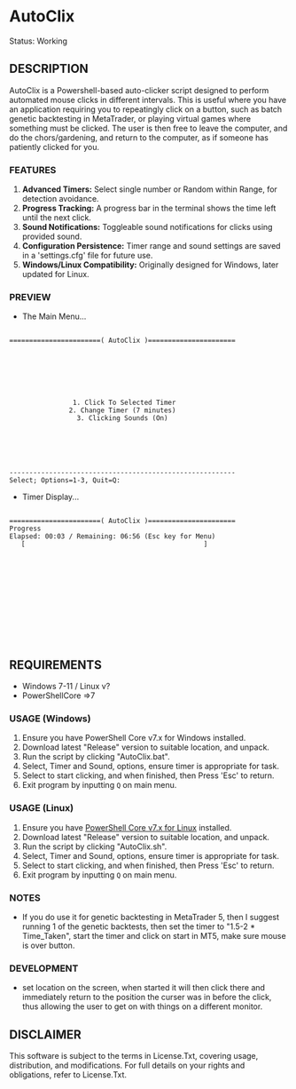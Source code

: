 # AutoClix
Status: Working

## DESCRIPTION
AutoClix is a Powershell-based auto-clicker script designed to perform automated mouse clicks in different intervals. This is useful where you have an application requiring you to repeatingly click on a button, such as batch genetic backtesting in MetaTrader, or playing virtual games where something must be clicked. The user is then free to leave the computer, and do the chors/gardening, and return to the computer, as if someone has patiently clicked for you. 

### FEATURES
1. **Advanced Timers:** Select single number or Random within Range, for detection avoidance.
2. **Progress Tracking:** A progress bar in the terminal shows the time left until the next click.
3. **Sound Notifications:** Toggleable sound notifications for clicks using provided sound.
4. **Configuration Persistence:** Timer range and sound settings are saved in a 'settings.cfg' file for future use.
5. **Windows/Linux Compatibility:** Originally designed for Windows, later updated for Linux.

### PREVIEW
- The Main Menu...
```

=======================( AutoClix )======================







                1. Click To Selected Timer
               2. Change Timer (7 minutes)
                 3. Clicking Sounds (On)






---------------------------------------------------------
Select; Options=1-3, Quit=Q:

```
- Timer Display...
```

=======================( AutoClix )======================
Progress
Elapsed: 00:03 / Remaining: 06:56 (Esc key for Menu)
   [                                             ]                                                               













```

## REQUIREMENTS

- Windows 7-11 / Linux v?
- PowerShellCore =>7

### USAGE (Windows)
1. Ensure you have PowerShell Core v7.x for Windows installed.
1. Download latest "Release" version to suitable location, and unpack.
2. Run the script by clicking "AutoClix.bat".
3. Select, Timer and Sound, options, ensure timer is appropriate for task.
4. Select to start clicking, and when finished, then Press 'Esc' to return.
5. Exit program by inputting `Q` on main menu.

### USAGE (Linux)
1. Ensure you have [PowerShell Core v7.x for Linux](https://github.com/wiseman-timelord/LinuxPsc-Install) installed.
2. Download latest "Release" version to suitable location, and unpack.
2. Run the script by clicking "AutoClix.sh".
3. Select, Timer and Sound, options, ensure timer is appropriate for task.
4. Select to start clicking, and when finished, then Press 'Esc' to return.
5. Exit program by inputting `Q` on main menu.

### NOTES
- If you do use it for genetic backtesting in MetaTrader 5, then I suggest running 1 of the genetic backtests, then set the timer to "1.5-2 * Time_Taken", start the timer and click on start in MT5, make sure mouse is over button. 

### DEVELOPMENT
- set location on the screen, when started it will then click there and immediately return to the position the curser was in before the click, thus allowing the user to get on with things on a different monitor.

## DISCLAIMER
This software is subject to the terms in License.Txt, covering usage, distribution, and modifications. For full details on your rights and obligations, refer to License.Txt.
